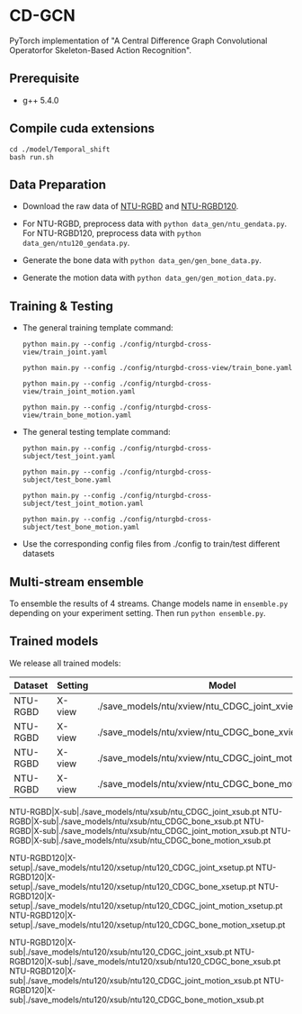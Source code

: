 # CD-GCN
PyTorch implementation of "A Central Difference Graph Convolutional Operatorfor Skeleton-Based Action Recognition".

## Prerequisite
 - g++ 5.4.0

## Compile cuda extensions
  ```
  cd ./model/Temporal_shift
  bash run.sh
  ```

## Data Preparation
 - Download the raw data of [NTU-RGBD](https://github.com/shahroudy/NTURGB-D) and [NTU-RGBD120](https://github.com/shahroudy/NTURGB-D).
 
 - For NTU-RGBD, preprocess data with `python data_gen/ntu_gendata.py`. For NTU-RGBD120, preprocess data with `python data_gen/ntu120_gendata.py`. 
  
 - Generate the bone data with `python data_gen/gen_bone_data.py`.

 - Generate the motion data with `python data_gen/gen_motion_data.py`.

## Training & Testing

  - The general training template command:

    `python main.py --config ./config/nturgbd-cross-view/train_joint.yaml`

    `python main.py --config ./config/nturgbd-cross-view/train_bone.yaml`

    `python main.py --config ./config/nturgbd-cross-view/train_joint_motion.yaml`

    `python main.py --config ./config/nturgbd-cross-view/train_bone_motion.yaml`

  - The general testing template command:

    `python main.py --config ./config/nturgbd-cross-subject/test_joint.yaml`

    `python main.py --config ./config/nturgbd-cross-subject/test_bone.yaml`

    `python main.py --config ./config/nturgbd-cross-subject/test_joint_motion.yaml`

    `python main.py --config ./config/nturgbd-cross-subject/test_bone_motion.yaml`
    
  - Use the corresponding config files from ./config to train/test different datasets

## Multi-stream ensemble

To ensemble the results of 4 streams. Change models name in `ensemble.py` depending on your experiment setting. Then run `python ensemble.py`.

## Trained models

We release all trained models:

Dataset|Setting|Model
-|-|-
NTU-RGBD|X-view|./save_models/ntu/xview/ntu_CDGC_joint_xview.pt
NTU-RGBD|X-view|./save_models/ntu/xview/ntu_CDGC_bone_xview.pt
NTU-RGBD|X-view|./save_models/ntu/xview/ntu_CDGC_joint_motion_xview.pt
NTU-RGBD|X-view|./save_models/ntu/xview/ntu_CDGC_bone_motion_xview.pt

NTU-RGBD|X-sub|./save_models/ntu/xsub/ntu_CDGC_joint_xsub.pt
NTU-RGBD|X-sub|./save_models/ntu/xsub/ntu_CDGC_bone_xsub.pt
NTU-RGBD|X-sub|./save_models/ntu/xsub/ntu_CDGC_joint_motion_xsub.pt
NTU-RGBD|X-sub|./save_models/ntu/xsub/ntu_CDGC_bone_motion_xsub.pt

NTU-RGBD120|X-setup|./save_models/ntu120/xsetup/ntu120_CDGC_joint_xsetup.pt
NTU-RGBD120|X-setup|./save_models/ntu120/xsetup/ntu120_CDGC_bone_xsetup.pt
NTU-RGBD120|X-setup|./save_models/ntu120/xsetup/ntu120_CDGC_joint_motion_xsetup.pt
NTU-RGBD120|X-setup|./save_models/ntu120/xsetup/ntu120_CDGC_bone_motion_xsetup.pt

NTU-RGBD120|X-sub|./save_models/ntu120/xsub/ntu120_CDGC_joint_xsub.pt
NTU-RGBD120|X-sub|./save_models/ntu120/xsub/ntu120_CDGC_bone_xsub.pt
NTU-RGBD120|X-sub|./save_models/ntu120/xsub/ntu120_CDGC_joint_motion_xsub.pt
NTU-RGBD120|X-sub|./save_models/ntu120/xsub/ntu120_CDGC_bone_motion_xsub.pt











































